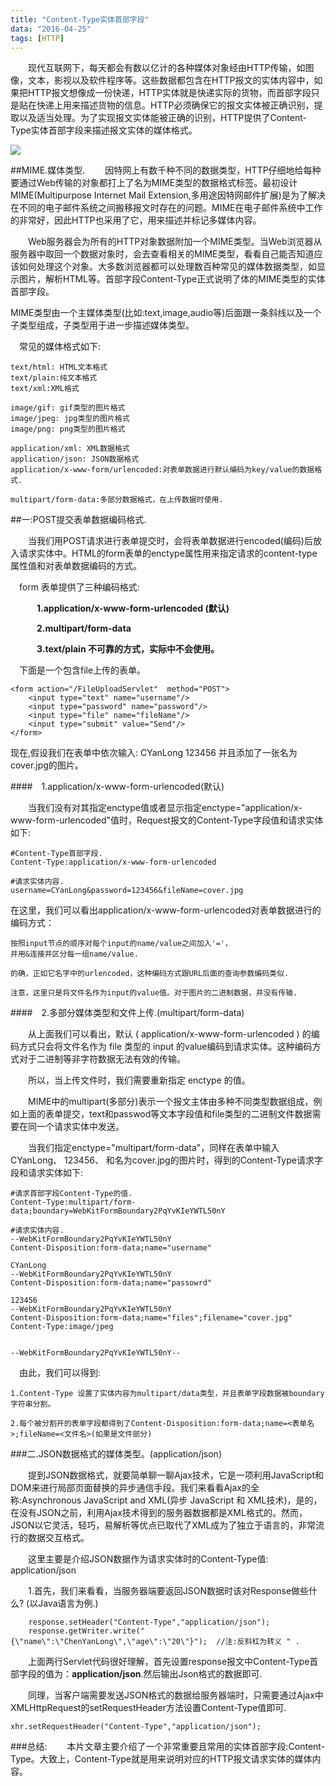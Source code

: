 ```yaml
---
title: "Content-Type实体首部字段"
data: "2016-04-25"
tags: [HTTP]
---
```


&emsp;&emsp;现代互联网下，每天都会有数以亿计的各种媒体对象经由HTTP传输，如图像，文本，影视以及软件程序等。这些数据都包含在HTTP报文的实体内容中，如果把HTTP报文想像成一份快递，HTTP实体就是快递实际的货物，而首部字段只是贴在快递上用来描述货物的信息。HTTP必须确保它的报文实体被正确识别，提取以及适当处理。为了实现报文实体能被正确的识别，HTTP提供了Content-Type实体首部字段来描述报文实体的媒体格式。

<img src="http://7xtdq2.com1.z0.glb.clouddn.com/http_2_1.PNG">

##MIME.媒体类型.
&emsp;&emsp;因特网上有数千种不同的数据类型，HTTP仔细地给每种要通过Web传输的对象都打上了名为MIME类型的数据格式标签。最初设计MIME(Multipurpose Internet Mail Extension,多用途因特网邮件扩展)是为了解决在不同的电子邮件系统之间搬移报文时存在的问题。MIME在电子邮件系统中工作的非常好，因此HTTP也采用了它，用来描述并标记多媒体内容。

&emsp;&emsp;Web服务器会为所有的HTTP对象数据附加一个MIME类型。当Web浏览器从服务器中取回一个数据对象时，会去查看相关的MIME类型，看看自己能否知道应该如何处理这个对象。大多数浏览器都可以处理数百种常见的媒体数据类型，如显示图片，解析HTML等。首部字段Content-Type正式说明了体的MIME类型的实体首部字段。

MIME类型由一个主媒体类型(比如:text,image,audio等)后面跟一条斜线以及一个子类型组成，子类型用于进一步描述媒体类型。

&emsp;常见的媒体格式如下:
	
	text/html: HTML文本格式
	text/plain:纯文本格式
	text/xml:XML格式
	
	image/gif: gif类型的图片格式
	image/jpeg: jpg类型的图片格式
	image/png: png类型的图片格式
	
	application/xml: XML数据格式
	application/json: JSON数据格式
	application/x-www-form/urlencoded:对表单数据进行默认编码为key/value的数据格式.
	
	multipart/form-data:多部分数据格式，在上传数据时使用.

##一:POST提交表单数据编码格式.

&emsp;&emsp;当我们用POST请求进行表单提交时，会将表单数据进行encoded(编码)后放入请求实体中。HTML的form表单的enctype属性用来指定请求的content-type属性值和对表单数据编码的方式。

&emsp;form 表单提供了三种编码格式:

&emsp;&emsp;&emsp;**1.application/x-www-form-urlencoded (默认)**

&emsp;&emsp;&emsp;**2.multipart/form-data**

&emsp;&emsp;&emsp;**3.text/plain 不可靠的方式，实际中不会使用。**

&emsp;下面是一个包含file上传的表单。

	<form action="/FileUploadServlet"  method="POST">
		<input type="text" name="username"/>
		<input type="password" name="password"/>
		<input type="file" name="fileName"/>
		<input type="submit" value="Send"/>
	</form>

现在,假设我们在表单中依次输入: CYanLong 123456 并且添加了一张名为cover.jpg的图片。

####&emsp;1.application/x-www-form-urlencoded(默认)

&emsp;&emsp;当我们没有对其指定enctype值或者显示指定enctype="application/x-www-form-urlencoded"值时，Request报文的Content-Type字段值和请求实体如下:
	
	#Content-Type首部字段.
	Content-Type:application/x-www-form-urlencoded
	
	#请求实体内容.
	username=CYanLong&password=123456&fileName=cover.jpg

在这里，我们可以看出application/x-www-form-urlencoded对表单数据进行的编码方式：
	
	按照input节点的顺序对每个input的name/value之间加入'='，
	并用&连接并区分每一组name/value.

	的确，正如它名字中的urlencoded，这种编码方式跟URL后面的查询参数编码类似.
	
	注意，这里只是将文件名作为input的value值。对于图片的二进制数据，并没有传输.
####&emsp;2.多部分媒体类型和文件上传.(multipart/form-data)
	
&emsp;&emsp;从上面我们可以看出，默认 ( application/x-www-form-urlencoded ) 的编码方式只会将文件名作为 file 类型的 input 的value编码到请求实体。这种编码方式对于二进制等非字符数据无法有效的传输。

&emsp;&emsp;所以，当上传文件时，我们需要重新指定 enctype 的值。

&emsp;&emsp;MIME中的multipart(多部分)表示一个报文主体由多种不同类型数据组成，例如上面的表单提交，text和passwod等文本字段值和file类型的二进制文件数据需要在同一个请求实体中发送。

&emsp;&emsp;当我们指定enctype="multipart/form-data"，同样在表单中输入 CYanLong、 123456、 和名为cover.jpg的图片时，得到的Content-Type请求字段和请求实体如下:
	
	#请求首部字段Content-Type的值.
	Content-Type:multipart/form-data;boundary=WebKitFormBoundary2PqYvKIeYWTL50nY

	#请求实体内容.
	--WebKitFormBoundary2PqYvKIeYWTL50nY
	Content-Disposition:form-data;name="username"
	
	CYanLong
	--WebKitFormBoundary2PqYvKIeYWTL50nY
	Content-Disposition:form-data;name="passowrd"
	
	123456
	--WebKitFormBoundary2PqYvKIeYWTL50nY
	Content-Disposition:form-data;name="files";filename="cover.jpg"
	Content-Type:image/jpeg
	
	
	--WebKitFormBoundary2PqYvKIeYWTL50nY--
	
&emsp;由此，我们可以得到:
		
	1.Content-Type 设置了实体内容为multipart/data类型，并且表单字段数据被boundary字符串分割。
	
	2.每个被分割开的表单字段都得到了Content-Disposition:form-data;name=<表单名>;fileName=<文件名>(如果是文件部分)
	

###二.JSON数据格式的媒体类型。(application/json)

&emsp;&emsp;提到JSON数据格式，就要简单聊一聊Ajax技术，它是一项利用JavaScript和DOM来进行局部页面替换的异步通信手段。我们来看看Ajax的全称:Asynchronous JavaScript and XML(异步 JavaScript 和 XML技术)，是的，在没有JSON之前，利用Ajax技术得到的服务器数据都是XML格式的。然而，JSON以它灵活，轻巧，易解析等优点已取代了XML成为了独立于语言的，非常流行的数据交互格式。

&emsp;&emsp;这里主要是介绍JSON数据作为请求实体时的Content-Type值: application/json

&emsp;&emsp;1.首先，我们来看看，当服务器端要返回JSON数据时该对Response做些什么? (以Java语言为例.)
		
		response.setHeader("Content-Type","application/json");
		response.getWriter.write("{\"name\":\"ChenYanLong\",\"age\":\"20\"}");  //注:反斜杠为转义 " .

&emsp;&emsp;上面两行Servlet代码很好理解，首先设置response报文中Content-Type首部字段的值为：**application/json**.然后输出Json格式的数据即可.

&emsp;&emsp;同理，当客户端需要发送JSON格式的数据给服务器端时，只需要通过Ajax中XMLHttpRequest的setRequestHeader方法设置Content-Type值即可.
	
	xhr.setRequestHeader("Content-Type","application/json");
	
	
###总结:
&emsp;&emsp;本片文章主要介绍了一个非常重要且常用的实体首部字段:Content-Type。大致上，Content-Type就是用来说明对应的HTTP报文请求实体的媒体内容。






	